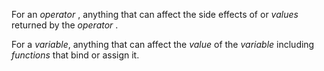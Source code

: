  

For an *operator* , anything that can affect the side effects of or *values* returned by the *operator* . 

For a *variable*, anything that can affect the *value* of the *variable* including *functions* that bind or assign it. 

